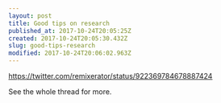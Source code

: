 ```yaml
---
layout: post
title: Good tips on research
published_at: 2017-10-24T20:05:25Z
created: 2017-10-24T20:05:30.432Z
slug: good-tips-research
modified: 2017-10-24T20:06:02.963Z
---
```

https://twitter.com/remixerator/status/922369784678887424

See the whole thread for more.

